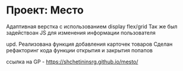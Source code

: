 # Проект: Место

Адаптивная верстка с использованием display flex/grid
Так же был задействоан JS для изменения информации пользователя 

upd.
Реализована функция добавления карточек товаров
Сделан рефакторинг кода функции открытия и закрытия попапов


ссылка на GP - https://shchetininsrg.github.io/mesto/